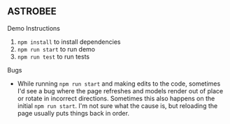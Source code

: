 ## ASTROBEE

Demo Instructions
1. `npm install` to install dependencies
2. `npm run start` to run demo
3. `npm run test` to run tests

Bugs
- While running `npm run start` and making edits to the code, sometimes I'd see a bug where the page refreshes and models render out of place or rotate in incorrect directions.
  Sometimes this also happens on the initial `npm run start`.  I'm not sure what the cause is, but reloading the page usually puts things back in order.
